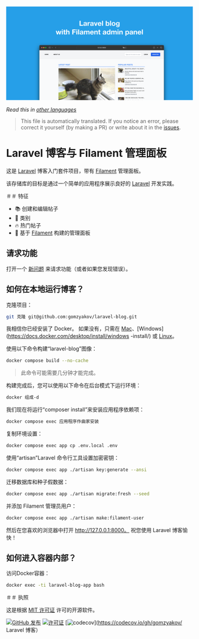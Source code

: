 ![带有 Filament 管理面板的 Laravel 博客](../docs/social-preview-en.png)

_Read this in [other languages](./Translations.md)_

>This file is automatically translated. If you notice an error, please correct it yourself (by making a PR) or write about it in the [issues](https://github.com/gomzyakov/laravel-blog/issues).

# Laravel 博客与 Filament 管理面板

这是 [Laravel](https://laravel.com) 博客入门套件项目，带有 [Filament](https://filamentphp.com) 管理面板。

该存储库的目标是通过一个简单的应用程序展示良好的 [Laravel](https://laravel.com) 开发实践。

＃＃ 特征

- 📚 创建和编辑帖子
- 🥑 类别
- 🔥 热门帖子
- 🎉 基于 [Filament](https://filamentphp.com) 构建的管理面板

## 请求功能

打开一个 [新问题](https://github.com/gomzyakov/laravel-blog/issues/new) 来请求功能（或者如果您发现错误）。

## 如何在本地运行博客？

克隆项目：

````bash
git 克隆 git@github.com:gomzyakov/laravel-blog.git
````

我相信你已经安装了 Docker。 如果没有，只需在 [Mac](https://docs.docker.com/desktop/install/mac-install/)、[Windows](https://docs.docker.com/desktop/install/windows -install/) 或 [Linux](https://docs.docker.com/desktop/install/linux-install/)。

使用以下命令构建“laravel-blog”图像：

````bash
docker compose build --no-cache
````

>此命令可能需要几分钟才能完成。

构建完成后，您可以使用以下命令在后台模式下运行环境：

````bash
docker 组成-d
````

我们现在将运行“composer install”来安装应用程序依赖项：

````bash
docker compose exec 应用程序作曲家安装
````

复制环境设置：

````bash
docker compose exec app cp .env.local .env
````

使用“artisan”Laravel 命令行工具设置加密密钥：

````bash
docker compose exec app ./artisan key:generate --ansi
````

迁移数据库和种子假数据：

````bash
docker compose exec app ./artisan migrate:fresh --seed
````

并添加 Filament 管理员用户：

````bash
docker compose exec app ./artisan make:filament-user
````

然后在您喜欢的浏览器中打开 http://127.0.0.1:8000。 祝您使用 Laravel 博客愉快！

## 如何进入容器内部？

访问Docker容器：

````bash
docker exec -ti laravel-blog-app bash
````

＃＃ 执照

这是根据 [MIT 许可证](https://github.com/gomzyakov/php-code-style/blob/main/LICENSE) 许可的开源软件。


[![GitHub 发布](https://img.shields.io/github/release/gomzyakov/laravel-blog.svg)](https://github.com/gomzyakov/laravel-blog/releases/latest)
[![许可证](https://img.shields.io/badge/License-MIT-green.svg)](https://github.com/gomzyakov/laravel-blog/blob/development/LICENSE)
[![codecov](https://codecov.io/gh/gomzyakov/laravel-blog/branch/main/graph/badge.svg?token=4CYTVMVUYV)](https://codecov.io/gh/gomzyakov/ Laravel 博客）

